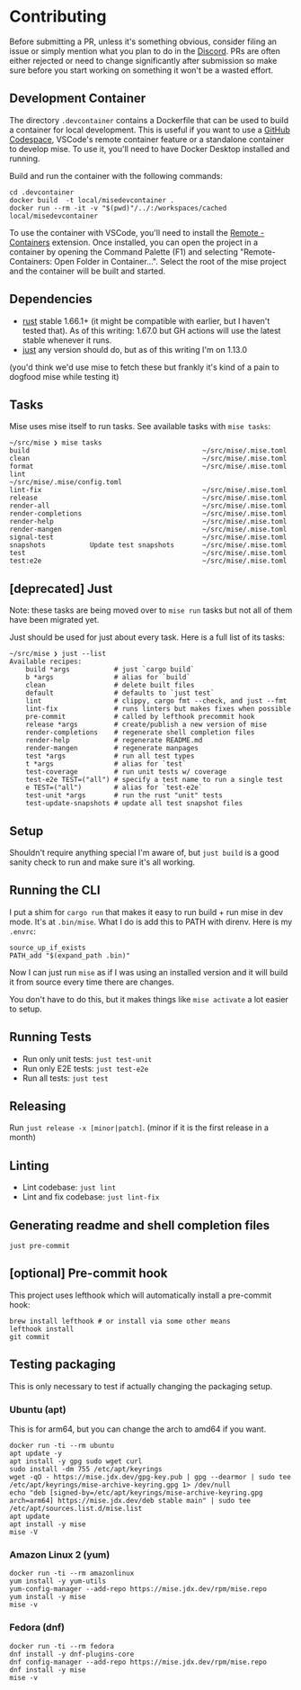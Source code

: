 # Contributing

Before submitting a PR, unless it's something obvious, consider filing an issue or simply mention what you plan to do in the [Discord](https://discord.gg/UBa7pJUN7Z).
PRs are often either rejected or need to change significantly after submission so make sure before you start working on something it won't be a wasted effort.

## Development Container

The directory `.devcontainer` contains a Dockerfile that can be used to build a container for local development. This is useful if you want to use a [GitHub Codespace](https://docs.github.com/codespaces), VSCode's remote container feature or a standalone container to develop mise. To use it, you'll need to have Docker Desktop installed and running.

Build and run the container with the following commands:

```shell
cd .devcontainer
docker build  -t local/misedevcontainer .
docker run --rm -it -v "$(pwd)"/../:/workspaces/cached local/misedevcontainer
```

To use the container with VSCode, you'll need to install the [Remote - Containers](https://marketplace.visualstudio.com/items?itemName=ms-vscode-remote.remote-containers) extension. Once installed, you can open the project in a container by opening the Command Palette (F1) and selecting "Remote-Containers: Open Folder in Container...". Select the root of the mise project and the container will be built and started.

## Dependencies

- [rust](https://www.rust-lang.org/) stable 1.66.1+ (it might be compatible with earlier, but I haven't tested that). As of this writing: 1.67.0 but GH actions will use the latest stable whenever it runs.
- [just](https://github.com/casey/just) any version should do, but as of this writing I'm on 1.13.0

(you'd think we'd use mise to fetch these but frankly it's kind of a pain to dogfood mise while testing it)

## Tasks

Mise uses mise itself to run tasks. See available tasks with `mise tasks`:

```shell
~/src/mise ❯ mise tasks
build                                           ~/src/mise/.mise.toml          
clean                                           ~/src/mise/.mise.toml          
format                                          ~/src/mise/.mise.toml          
lint                                            ~/src/mise/.mise/config.toml   
lint-fix                                        ~/src/mise/.mise.toml          
release                                         ~/src/mise/.mise.toml          
render-all                                      ~/src/mise/.mise.toml          
render-completions                              ~/src/mise/.mise.toml          
render-help                                     ~/src/mise/.mise.toml          
render-mangen                                   ~/src/mise/.mise.toml          
signal-test                                     ~/src/mise/.mise.toml          
snapshots           Update test snapshots       ~/src/mise/.mise.toml          
test                                            ~/src/mise/.mise.toml          
test:e2e                                        ~/src/mise/.mise.toml          
```

## [deprecated] Just

Note: these tasks are being moved over to `mise run` tasks but not all of them have been migrated yet.

Just should be used for just about every task. Here is a full list of its
tasks:

```shell
~/src/mise ❯ just --list
Available recipes:
    build *args           # just `cargo build`
    b *args               # alias for `build`
    clean                 # delete built files
    default               # defaults to `just test`
    lint                  # clippy, cargo fmt --check, and just --fmt
    lint-fix              # runs linters but makes fixes when possible
    pre-commit            # called by lefthook precommit hook
    release *args         # create/publish a new version of mise
    render-completions    # regenerate shell completion files
    render-help           # regenerate README.md
    render-mangen         # regenerate manpages
    test *args            # run all test types
    t *args               # alias for `test`
    test-coverage         # run unit tests w/ coverage
    test-e2e TEST=("all") # specify a test name to run a single test
    e TEST=("all")        # alias for `test-e2e`
    test-unit *args       # run the rust "unit" tests
    test-update-snapshots # update all test snapshot files
```

## Setup

Shouldn't require anything special I'm aware of, but `just build` is a good sanity check to run and make sure it's all working.

## Running the CLI

I put a shim for `cargo run` that makes it easy to run build + run mise in dev mode. It's at `.bin/mise`. What I do is add this to PATH
with direnv. Here is my `.envrc`:

```shell
source_up_if_exists
PATH_add "$(expand_path .bin)"
```

Now I can just run `mise` as if I was using an installed version and it will build it from source every time there are changes.

You don't have to do this, but it makes things like `mise activate` a lot easier to setup.

## Running Tests

- Run only unit tests: `just test-unit`
- Run only E2E tests: `just test-e2e`
- Run all tests: `just test`

## Releasing

Run `just release -x [minor|patch]`. (minor if it is the first release in a month)

## Linting

- Lint codebase: `just lint`
- Lint and fix codebase: `just lint-fix`

## Generating readme and shell completion files

```shell
just pre-commit
```

## [optional] Pre-commit hook

This project uses lefthook which will automatically install a pre-commit hook:

```shell
brew install lefthook # or install via some other means
lefthook install
git commit
```

## Testing packaging

This is only necessary to test if actually changing the packaging setup.

### Ubuntu (apt)

This is for arm64, but you can change the arch to amd64 if you want.

```shell
docker run -ti --rm ubuntu
apt update -y
apt install -y gpg sudo wget curl
sudo install -dm 755 /etc/apt/keyrings
wget -qO - https://mise.jdx.dev/gpg-key.pub | gpg --dearmor | sudo tee /etc/apt/keyrings/mise-archive-keyring.gpg 1> /dev/null
echo "deb [signed-by=/etc/apt/keyrings/mise-archive-keyring.gpg arch=arm64] https://mise.jdx.dev/deb stable main" | sudo tee /etc/apt/sources.list.d/mise.list
apt update
apt install -y mise
mise -V
```

### Amazon Linux 2 (yum)

```shell
docker run -ti --rm amazonlinux
yum install -y yum-utils
yum-config-manager --add-repo https://mise.jdx.dev/rpm/mise.repo
yum install -y mise
mise -v
```

### Fedora (dnf)

```shell
docker run -ti --rm fedora
dnf install -y dnf-plugins-core
dnf config-manager --add-repo https://mise.jdx.dev/rpm/mise.repo
dnf install -y mise
mise -v
```
